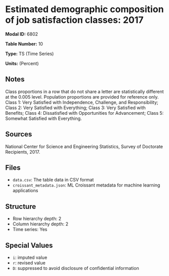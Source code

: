 # Estimated demographic composition of job satisfaction classes: 2017

**Modal ID:** 6802

**Table Number:** 10

**Type:** TS (Time Series)

**Units:** (Percent)

## Notes

Class proportions in a row that do not share a letter are statistically different at the 0.005 level. Population proportions are provided for reference only. Class 1: Very Satisfied with Independence, Challenge, and Responsibility; Class 2: Very Satisfied with Everything; Class 3: Very Satisfied with Benefits; Class 4: Dissatisfied with Opportunities for Advancement; Class 5: Somewhat Satisfied with Everything.

## Sources

National Center for Science and Engineering Statistics, Survey of Doctorate Recipients, 2017.

## Files

- `data.csv`: The table data in CSV format
- `croissant_metadata.json`: ML Croissant metadata for machine learning applications

## Structure

- Row hierarchy depth: 2
- Column hierarchy depth: 2
- Time series: Yes

## Special Values

- `i`: imputed value
- `r`: revised value
- `D`: suppressed to avoid disclosure of confidential information
